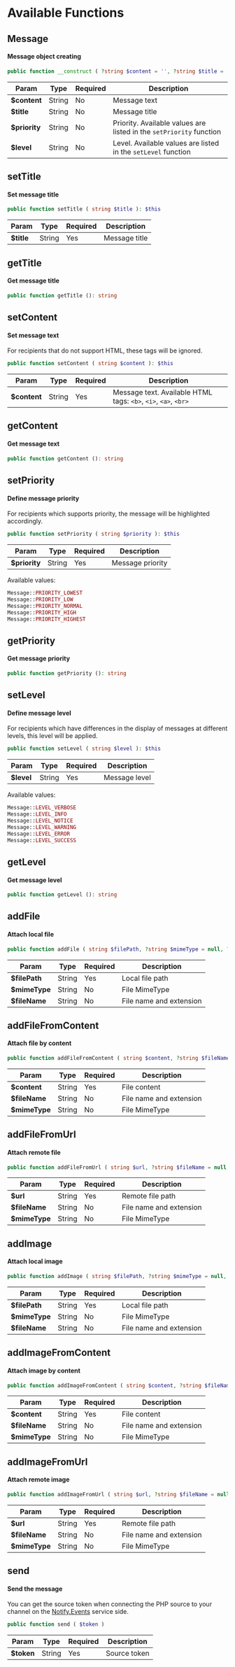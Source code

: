 # Available Functions


## Message
#### Message object creating

```php
public function __construct ( ?string $content = '', ?string $title = '', ?string $priority = Message::PRIORITY_NORMAL, ?string $level = Message::LEVEL_INFO )
```
Param | Type | Required | Description
------|------|----------|------------
**$content**  | String | No | Message text
**$title**    | String | No | Message title
**$priority** | String | No | Priority. Available values are listed in the `setPriority` function
**$level**    | String | No | Level. Available values are listed in the `setLevel` function


## setTitle
#### Set message title

```php
public function setTitle ( string $title ): $this
```
Param | Type | Required | Description
------|------|----------|------------
**$title** | String | Yes | Message title


## getTitle
#### Get message title

```php
public function getTitle (): string
```


## setContent
#### Set message text
For recipients that do not support HTML, these tags will be ignored.
```php
public function setContent ( string $content ): $this
```
Param | Type | Required | Description
------|------|----------|------------
**$content** | String | Yes | Message text. Available HTML tags: `<b>`, `<i>`, `<a>`, `<br>`


## getContent
#### Get message text

```php
public function getContent (): string
```


## setPriority
#### Define message priority
For recipients which supports priority, the message will be highlighted accordingly.

```php
public function setPriority ( string $priority ): $this
```
Param | Type | Required | Description
------|------|----------|------------
**$priority** | String | Yes | Message priority

Available values:
```php
Message::PRIORITY_LOWEST
Message::PRIORITY_LOW
Message::PRIORITY_NORMAL
Message::PRIORITY_HIGH
Message::PRIORITY_HIGHEST 
```


## getPriority
#### Get message priority

```php
public function getPriority (): string
```


## setLevel
#### Define message level
For recipients which have differences in the display of messages at different levels, this level will be applied.

```php
public function setLevel ( string $level ): $this
```
Param | Type | Required | Description
------|------|----------|------------
**$level** | String | Yes | Message level

Available values:
```php
Message::LEVEL_VERBOSE
Message::LEVEL_INFO
Message::LEVEL_NOTICE
Message::LEVEL_WARNING
Message::LEVEL_ERROR
Message::LEVEL_SUCCESS
```


## getLevel
#### Get message level

```php
public function getLevel (): string
```


## addFile
#### Attach local file

```php
public function addFile ( string $filePath, ?string $mimeType = null, ?string $fileName = null ): $this
```
Param | Type | Required | Description
------|------|----------|------------
**$filePath** | String | Yes | Local file path
**$mimeType** | String | No | File MimeType
**$fileName** | String | No | File name and extension


## addFileFromContent
#### Attach file by content

```php
public function addFileFromContent ( string $content, ?string $fileName = null, ?string $mimeType = null ): $this
```
Param | Type | Required | Description
------|------|----------|------------
**$content**  | String | Yes | File content
**$fileName** | String | No | File name and extension
**$mimeType** | String | No | File MimeType


## addFileFromUrl
#### Attach remote file

```php
public function addFileFromUrl ( string $url, ?string $fileName = null, ?string $mimeType = null ): $this
```
Param | Type | Required | Description
------|------|----------|------------
**$url**      | String | Yes | Remote file path
**$fileName** | String | No | File name and extension
**$mimeType** | String | No | File MimeType


## addImage
#### Attach local image

```php
public function addImage ( string $filePath, ?string $mimeType = null, ?string $fileName = null ): $this
```
Param | Type | Required | Description
------|------|----------|------------
**$filePath** | String | Yes | Local file path
**$mimeType** | String | No | File MimeType
**$fileName** | String | No | File name and extension


## addImageFromContent
#### Attach image by content

```php
public function addImageFromContent ( string $content, ?string $fileName = null, ?string $mimeType = null ): $this
```
Param | Type | Required | Description
------|------|----------|------------
**$content**  | String | Yes | File content
**$fileName** | String | No | File name and extension
**$mimeType** | String | No | File MimeType


## addImageFromUrl
#### Attach remote image

```php
public function addImageFromUrl ( string $url, ?string $fileName = null, ?string $mimeType = null ): $this
```
Param | Type | Required | Description
------|------|----------|------------
**$url**      | String | Yes | Remote file path
**$fileName** | String | No | File name and extension
**$mimeType** | String | No | File MimeType


## send
#### Send the message

You can get the source token when connecting the PHP source to your channel on the [Notify.Events](https://notify.events) service side.

```php
public function send ( $token )
```
Param | Type | Required | Description
------|------|----------|------------
**$token** | String | Yes | Source token